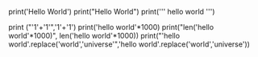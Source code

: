 print('Hello World')
print("Hello World")
print('''
hello 
world
''')

print ("'1'+'1'",'1'+'1')
print('hello world'*1000)
print("len('hello world'*1000)", len('hello world'*1000))
print("'hello world'.replace('world','universe'",'hello world'.replace('world','universe'))
